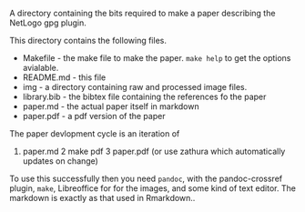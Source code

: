 A directory containing the bits required to make a paper describing the NetLogo
gpg plugin.

This directory contains the following files.

+ Makefile - the make file to make the paper. `make help` to get the options
  avialable.
+ README.md - this file
+ img - a directory containing raw and processed image files.
+ library.bib - the bibtex file containing the references fo the paper
+ paper.md - the actual paper itself in markdown
+ paper.pdf - a pdf version of the paper

The paper devlopment cycle is an iteration of

1. <edit> paper.md
2 make pdf
3 <view the> paper.pdf (or use zathura which automatically updates on change)

To use this successfully then you need `pandoc`, with the pandoc-crossref
plugin, `make`, Libreoffice for for the images, and some kind of text editor.
The markdown is exactly as that used in Rmarkdown..
